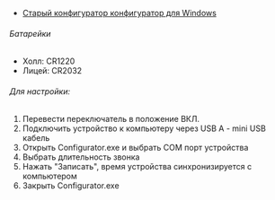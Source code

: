 + [Старый конфигуратор конфигуратор для Windows](https://drive.google.com/file/d/1tv3F4wLMkeg8ea7QWyHWhwqJ52Dd7Xz9/view?usp=sharing)
###### Батарейки
+ Холл: CR1220
+ Лицей: CR2032
###### Для настройки:
1. Перевести переключатель в положение ВКЛ.
2. Подключить устройство к компьютеру через USB A - mini USB кабель
3. Открыть Configurator.exe и выбрать COM порт устройства
4. Выбрать длительность звонка
5. Нажать "Записать", время устройства синхронизируется с компьютером
6. Закрыть Configurator.exe
